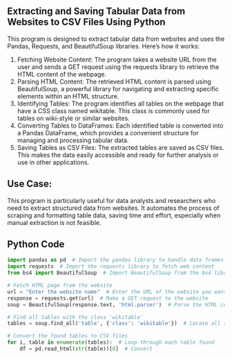 ## Extracting and Saving Tabular Data from Websites to CSV Files Using Python
This program is designed to extract tabular data from websites and uses the Pandas, Requests, and BeautifulSoup libraries. Here’s how it works:
1. Fetching Website Content: The program takes a website URL from the user and sends a GET request using the requests library to retrieve the HTML content of the webpage.
2. Parsing HTML Content: The retrieved HTML content is parsed using BeautifulSoup, a powerful library for navigating and extracting specific elements within an HTML structure.
3. Identifying Tables: The program identifies all tables on the webpage that have a CSS class named wikitable. This class is commonly used for tables on wiki-style or similar websites.
4. Converting Tables to DataFrames: Each identified table is converted into a Pandas DataFrame, which provides a convenient structure for managing and processing tabular data.
5. Saving Tables as CSV Files: The extracted tables are saved as CSV files. This makes the data easily accessible and ready for further analysis or use in other applications.

## Use Case:
This program is particularly useful for data analysts and researchers who need to extract structured data from websites. It automates the process of scraping and formatting table data, saving time and effort, especially when manual extraction is not feasible.

## Python Code
```python
import pandas as pd  # Import the pandas library to handle data frames and CSV operations
import requests  # Import the requests library to fetch web content
from bs4 import BeautifulSoup  # Import BeautifulSoup from the bs4 library for parsing HTML

# Fetch HTML page from the website
url = "Enter the website name"  # Enter the URL of the website you want to scrape
response = requests.get(url)  # Make a GET request to the website
soup = BeautifulSoup(response.text, 'html.parser')  # Parse the HTML content of the response

# Find all tables with the class 'wikitable'
tables = soup.find_all('table', {'class': 'wikitable'})  # Locate all tables with the specified class

# Convert the found tables to CSV files
for i, table in enumerate(tables):  # Loop through each table found
    df = pd.read_html(str(table))[0]  # Convert
```
